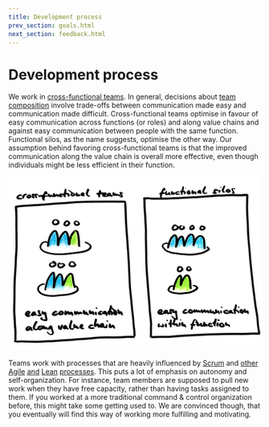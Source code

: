 ```yaml
---
title: Development process
prev_section: goals.html
next_section: feedback.html
---
```


# Development process

We work in [cross-functional teams](http://engineering.stylight.com/formed-cross-functional-business-teams/). In general, decisions about [team composition](http://engineering.stylight.com/tag/team-composition/) involve trade-offs between communication made easy and communication made difficult. Cross-functional teams optimise in favour of easy communication across functions (or roles) and along value chains and against easy communication between people with the same function. Functional silos, as the name suggests, optimise the other way. Our assumption behind favoring cross-functional teams is that the improved communication along the value chain is overall more effective, even though individuals might be less efficient in their function.

![Team composition](../assets/TeamComposition.jpg)

Teams work with processes that are heavily influenced by [Scrum](https://www.dropbox.com/s/7bgefahaiohjp16/Scrum-and-XP-from-the-Trenches-2nd-edition.pdf?dl=0) and [other](https://www.youtube.com/watch?v=jyZEikKWhAU) [Agile](http://www.agilemanifesto.org/principles.html) [and](https://www.youtube.com/watch?v=d4qldY0g_dI) [Lean](http://www.allaboutagile.com/7-key-principles-of-lean-software-development-2/) [processes](http://www.agileproductdesign.com/blog/2009/kanban_over_simplified.html). This puts a lot of emphasis on autonomy and self-organization. For instance, team members are supposed to pull new work when they have free capacity, rather than having tasks assigned to them. If you worked at a more traditional command & control organization before, this might take some getting used to. We are convinced though, that you eventually will find this way of working more fulfilling and motivating.
